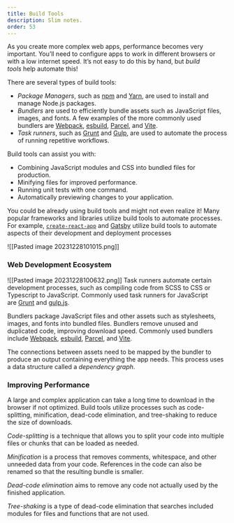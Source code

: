 ```yaml
---
title: Build Tools
description: Slim notes.
order: 53
---
```


As you create more complex web apps, performance becomes very important. You’ll need to configure apps to work in different browsers or with a low internet speed. It’s not easy to do this by hand, but _build tools_ help automate this!

There are several types of build tools:

- _Package Managers_, such as [npm](https://www.npmjs.com/) and [Yarn](https://yarnpkg.com/), are used to install and manage Node.js packages.
- _Bundlers_ are used to efficiently bundle assets such as JavaScript files, images, and fonts. A few examples of the more commonly used bundlers are [Webpack](https://webpack.js.org/), [esbuild](https://esbuild.github.io/), [Parcel](https://parceljs.org/), and [Vite](https://vitejs.dev/).
- _Task runners_, such as [Grunt](https://gruntjs.com/) and [Gulp](https://gulpjs.com/), are used to automate the process of running repetitive workflows.

Build tools can assist you with:

- Combining JavaScript modules and CSS into bundled files for production.
- Minifying files for improved performance.
- Running unit tests with one command.
- Automatically previewing changes to your application.

You could be already using build tools and might not even realize it! Many popular frameworks and libraries utilize build tools to automate processes. For example, [`create-react-app`](https://reactjs.org/docs/create-a-new-react-app.html#create-react-app) and [Gatsby](https://www.gatsbyjs.com/get-started/) utilize build tools to automate aspects of their development and deployment processes

![[Pasted image 20231228101015.png]]

### Web Development Ecosystem

![[Pasted image 20231228100632.png]]
Task runners automate certain development processes, such as compiling code from SCSS to CSS or Typescript to JavaScript. Commonly used task runners for JavaScript are [Grunt](https://gruntjs.com/) and [gulp.js](https://gulpjs.com/).

Bundlers package JavaScript files and other assets such as stylesheets, images, and fonts into bundled files. Bundlers remove unused and duplicated code, improving download speed. Commonly used bundlers include [Webpack](https://webpack.js.org/), [esbuild](https://esbuild.github.io/), [Parcel](https://parceljs.org/), and [Vite](https://vitejs.dev/).

The connections between assets need to be mapped by the bundler to produce an output containing everything the app needs. This process uses a data structure called a _dependency graph_.

### Improving Performance

A large and complex application can take a long time to download in the browser if not optimized. Build tools utilize processes such as code-splitting, minification, dead-code elimination, and tree-shaking to reduce the size of downloads.

_Code-splitting_ is a technique that allows you to split your code into multiple files or chunks that can be loaded as needed.

_Minification_ is a process that removes comments, whitespace, and other unneeded data from your code. References in the code can also be renamed so that the resulting bundle is smaller.

_Dead-code elimination_ aims to remove any code not actually used by the finished application.

_Tree-shaking_ is a type of dead-code elimination that searches included modules for files and functions that are not used.
